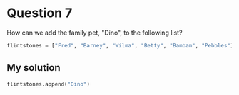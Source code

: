 # Question 7
How can we add the family pet, "Dino", to the following list?

```python
flintstones = ["Fred", "Barney", "Wilma", "Betty", "Bambam", "Pebbles"]
```

## My solution
```python
flintstones.append("Dino")
```